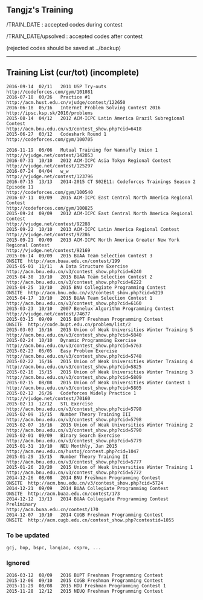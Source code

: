 ## Tangjz's Training

/TRAIN_DATE : accepted codes during contest

/TRAIN_DATE/upsolved : accepted codes after contest

(rejected codes should be saved at ../backup)

---

## Training List (cur/tot) (incomplete)
	2016-09-14	02/11	2011 USP Try-outs
	http://codeforces.com/gym/101081
	2016-07-18	00/26	Practice #1
	http://acm.hust.edu.cn/vjudge/contest/122650
	2016-06-18	05/16	Internet Problem Solving Contest 2016
	http://ipsc.ksp.sk/2016/problems
	2015-08-14	04/12	2012 ACM-ICPC Latin America Brazil Subregional Contest
	http://acm.bnu.edu.cn/v3/contest_show.php?cid=6418
	2015-06-27	03/12	Codeshark Round 1
	http://codeforces.com/gym/100705

	2016-11-19	06/06	Mutual Training for Wannafly Union 1
	http://vjudge.net/contest/142053
	2016-07-31	10/10	2012 ACM-ICPC Asia Tokyo Regional Contest
	http://vjudge.net/contest/125297
	2016-07-24	04/04	w_w
	http://vjudge.net/contest/123796
	2016-07-15	13/13	2014-2015 CT S02E11: Codeforces Trainings Season 2 Episode 11
	http://codeforces.com/gym/100540
	2016-07-11	09/09	2015 ACM-ICPC East Central North America Regional Contest
	http://codeforces.com/gym/100825
	2015-09-24	09/09	2012 ACM-ICPC East Central North America Regional Contest
	http://vjudge.net/contest/92288
	2015-09-22	10/10	2013 ACM-ICPC Latin America Regional Contest
	http://vjudge.net/contest/92286
	2015-09-21	09/09	2013 ACM-ICPC North America Greater New York Regional Contest
	http://vjudge.net/contest/92169
	2015-06-14	09/09	2015 BUAA Team Selection Contest 3
	ONSITE	http://acm.buaa.edu.cn/contest/199
	2015-05-01	11/11	A Data Structure Exercise
	http://acm.bnu.edu.cn/v3/contest_show.php?cid=6240
	2015-04-30	10/10	2015 BUAA Team Selection Contest 2
	http://acm.bnu.edu.cn/v3/contest_show.php?cid=6222
	2015-04-25	10/10	2015 BNU Collegiate Programming Contest
	ONSITE	http://acm.bnu.edu.cn/v3/contest_show.php?cid=6219
	2015-04-17	10/10	2015 BUAA Team Selection Contest 1
	http://acm.bnu.edu.cn/v3/contest_show.php?cid=6160
	2015-03-23	10/10	2007 Benelux Algorithm Programming Contest
	http://vjudge.net/contest/74677
	2015-03-15	09/09	2015 BUPT Freshman Programming Contest
	ONSITE	http://code.bupt.edu.cn/problem/list/2
	2015-03-03	16/16	2015 Union of Weak Universities Winter Training 5
	http://acm.bnu.edu.cn/v3/contest_show.php?cid=5840
	2015-02-24	10/10	Dynamic Programming Exercise
	http://acm.bnu.edu.cn/v3/contest_show.php?cid=5763
	2015-02-23	05/05	Easy Problem Exercise
	http://acm.bnu.edu.cn/v3/contest_show.php?cid=5748
	2015-02-22	16/16	2015 Union of Weak Universities Winter Training 4
	http://acm.bnu.edu.cn/v3/contest_show.php?cid=5825
	2015-02-16	15/15	2015 Union of Weak Universities Winter Training 3
	http://acm.bnu.edu.cn/v3/contest_show.php?cid=5809
	2015-02-15	08/08	2015 Union of Weak Universities Winter Contest 1
	http://acm.bnu.edu.cn/v3/contest_show.php?cid=5805
	2015-02-12	26/26	Codeforces Widely Practice 1
	http://vjudge.net/contest/70160
	2015-02-11	12/12	STL Exercise
	http://acm.bnu.edu.cn/v3/contest_show.php?cid=5798
	2015-02-09	15/15	Number Theory Training III
	http://acm.bnu.edu.cn/v3/contest_show.php?cid=5798
	2015-02-07	16/16	2015 Union of Weak Universities Winter Training 2
	http://acm.bnu.edu.cn/v3/contest_show.php?cid=5790
	2015-02-01	09/09	Binary Search Exercise
	http://acm.bnu.edu.cn/v3/contest_show.php?cid=5779
	2015-01-31	10/10	NEU Monthly, Jan 2015
	http://acm.neu.edu.cn/hustoj/contest.php?cid=1047
	2015-01-29	15/15	Number Theory Training II
	http://acm.bnu.edu.cn/v3/contest_show.php?cid=5777
	2015-01-26	20/20	2015 Union of Weak Universities Winter Training 1
	http://acm.bnu.edu.cn/v3/contest_show.php?cid=5772
	2014-12-26	08/08	2014 BNU Freshman Programming Contest
	ONSITE	http://acm.bnu.edu.cn/v3/contest_show.php?cid=5724
	2014-12-21	09/09	2014 BUAA Collegiate Programming Contest
	ONSITE	http://acm.buaa.edu.cn/contest/173
	2014-12-12	13/13	2014 BUAA Collegiate Programming Contest Preliminary
	http://acm.buaa.edu.cn/contest/170
	2014-12-07	10/10	2014 CUGB Freshman Programming Contest
	ONSITE	http://acm.cugb.edu.cn/contest_show.php?contestid=1055

### To be updated
	gcj, bop, bspc, lanqiao, cspro, ...

### Ignored
	2016-03-12	08/09	2016 BUPT Freshman Programming Contest
	2015-12-06	09/10	2015 CUGB Freshman Programming Contest
	2015-11-29	08/08	2015 HDU Freshman Programming Contest 1
	2015-11-28	12/12	2015 NEUQ Freshman Programming Contest
